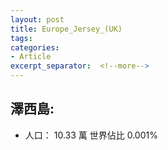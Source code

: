 ```yaml
---
layout: post
title: Europe_Jersey_(UK)
tags: 
categories:
- Article
excerpt_separator:  <!--more-->
---
```

## 澤西島:
- 人口： 10.33 萬 世界佔比 0.001%